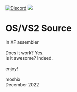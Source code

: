 [![Discord](https://img.shields.io/discord/423767742546575361.svg?label=&logo=discord&logoColor=ffffff&color=7389D8&labelColor=6A7EC2)](https://discord.gg/vpEv3HJ)
<a href="https://hits.seeyoufarm.com"><img src="https://hits.seeyoufarm.com/api/count/incr/badge.svg?url=https%3A%2F%2Fgithub.com%2Fmoshix%2Fosvs2src&count_bg=%2379C83D&title_bg=%23555555&icon=ibm.svg&icon_color=%23E7E7E7&title=hits&edge_flat=false"/></a>
<br>

OS/VS2 Source
=============

In XF assembler
<br>
<br>
Does it work? Yes.<br>
Is it awesome? Indeed. 
<br><br>
enjoy!  
<br>
moshix  
December 2022

